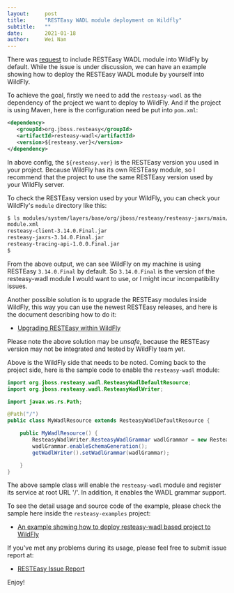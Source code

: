```yaml
---
layout:     post
title:      "RESTEasy WADL module deployment on Wildfly"
subtitle:   ""
date:       2021-01-18
author:     Wei Nan
---
```


There was [request](https://issues.redhat.com/browse/WFLY-7419) to include RESTEasy WADL module into WildFly by default. While the issue is under discussion, we can have an example showing how to deploy the RESTEasy WADL module by yourself into WildFly.

To achieve the goal, firstly we need to add the `resteasy-wadl` as the dependency of the project we want to deploy to WildFly. And if the project is using Maven, here is the configuration need be put into `pom.xml`:

```xml
<dependency>
   <groupId>org.jboss.resteasy</groupId>
   <artifactId>resteasy-wadl</artifactId>
   <version>${resteasy.ver}</version>
</dependency>
```

In above config, the `${resteasy.ver}` is the RESTEasy version you used in your project. Because WildFly has its own RESTEasy module, so I recommend that the project to use the same RESTEasy version used by your WildFly server.

To check the RESTEasy version used by your WildFly, you can check your WildFly's `module` directory like this:

```bash
$ ls modules/system/layers/base/org/jboss/resteasy/resteasy-jaxrs/main/
module.xml
resteasy-client-3.14.0.Final.jar
resteasy-jaxrs-3.14.0.Final.jar
resteasy-tracing-api-1.0.0.Final.jar
$
```

From the above output, we can see WildFly on my machine is using RESTEasy `3.14.0.Final` by default. So `3.14.0.Final` is the version of the resteasy-wadl module I would want to use, or I might incur incompatibility issues.

Another possible solution is to upgrade the RESTEasy modules inside WildFly, this way you can use the newest RESTEasy releases, and here is the document describing how to do it:

* [Upgrading RESTEasy within WildFly](https://docs.jboss.org/resteasy/docs/4.5.8.Final/userguide/html_single/index.html#upgrading-wildfly)

Please note the above solution may be *unsafe*, because the RESTEasy version may not be integrated and tested by WildFly team yet.

Above is the WildFly side that needs to be noted. Coming back to the project side, here is the sample code to enable the `resteasy-wadl` module:

```java
import org.jboss.resteasy.wadl.ResteasyWadlDefaultResource;
import org.jboss.resteasy.wadl.ResteasyWadlWriter;

import javax.ws.rs.Path;

@Path("/")
public class MyWadlResource extends ResteasyWadlDefaultResource {

    public MyWadlResource() {
        ResteasyWadlWriter.ResteasyWadlGrammar wadlGrammar = new ResteasyWadlWriter.ResteasyWadlGrammar();
        wadlGrammar.enableSchemaGeneration();
        getWadlWriter().setWadlGrammar(wadlGrammar);

    }
}
```

The above sample class will enable the `resteasy-wadl` module and register its service at root URL '/'. In addition, it enables the WADL grammar support.

To see the detail usage and source code of the example, please check the sample here inside the `resteasy-examples` project:

* [An example showing how to deploy resteasy-wadl based project to WildFly](https://github.com/resteasy/resteasy-examples/tree/4.2.0.Final/resteasy-wadl-wildfly)

If you've met any problems during its usage, please feel free to submit issue report at: 

* [RESTEasy Issue Report](https://issues.redhat.com/projects/RESTEASY/summary)

Enjoy!
